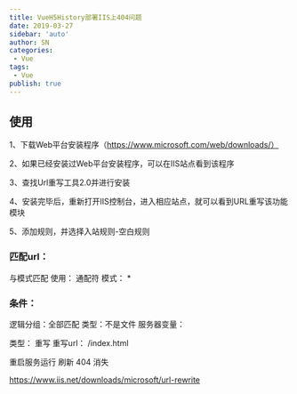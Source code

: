 ```yaml
---
title: VueH5History部署IIS上404问题
date: 2019-03-27
sidebar: 'auto'
author: SN
categories: 
 - Vue
tags:
 - Vue
publish: true
---
```

## 使用

1、下载Web平台安装程序（https://www.microsoft.com/web/downloads/）

2、如果已经安装过Web平台安装程序，可以在IIS站点看到该程序

3、查找Url重写工具2.0并进行安装

4、安装完毕后，重新打开IIS控制台，进入相应站点，就可以看到URL重写该功能模块

5、添加规则，并选择入站规则-空白规则


###  匹配url：

 与模式匹配 使用： 通配符 模式： *

### 条件：

逻辑分组：全部匹配 类型：不是文件
服务器变量：


类型： 重写
重写url： /index.html

重启服务运行 刷新 404 消失


https://www.iis.net/downloads/microsoft/url-rewrite